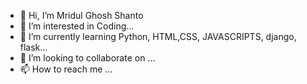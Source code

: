 - 👋 Hi, I’m Mridul Ghosh Shanto
- 👀 I’m interested in Coding...
- 🌱 I’m currently learning Python, HTML,CSS, JAVASCRIPTS, django, flask...
- 💞️ I’m looking to collaborate on ...
- 📫 How to reach me ...

<!---
yourmridulbabe69/yourmridulbabe69 is a ✨ special ✨ repository because its `README.md` (this file) appears on your GitHub profile.
You can click the Preview link to take a look at your changes.
--->
